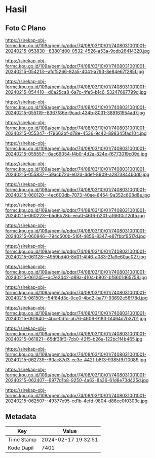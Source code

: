 # Hasil

## Foto C Plano

https://sirekap-obj-formc.kpu.go.id/109a/pemilu/pdpr/74/08/03/10/01/7408031001001-20240215-053830--83801d00-0532-4526-a53a-9cdb26414320.jpg

https://sirekap-obj-formc.kpu.go.id/109a/pemilu/pdpr/74/08/03/10/01/7408031001001-20240215-054213--afcf5266-82a5-4041-a793-8e84e67f285f.jpg

https://sirekap-obj-formc.kpu.go.id/109a/pemilu/pdpr/74/08/03/10/01/7408031001001-20240215-054410--d0a25ca8-6a7c-4fe5-b1c6-53247697799d.jpg

https://sirekap-obj-formc.kpu.go.id/109a/pemilu/pdpr/74/08/03/10/01/7408031001001-20240215-055119--8367f86e-9cad-434b-8031-389161954ad7.jpg

https://sirekap-obj-formc.kpu.go.id/109a/pemilu/pdpr/74/08/03/10/01/7408031001001-20240215-055347--f79662bf-d78e-4536-9c42-898345fad104.jpg

https://sirekap-obj-formc.kpu.go.id/109a/pemilu/pdpr/74/08/03/10/01/7408031001001-20240215-055557--6ac69054-f4b0-4d2a-824e-f6773019c09d.jpg

https://sirekap-obj-formc.kpu.go.id/109a/pemilu/pdpr/74/08/03/10/01/7408031001001-20240215-055837--59acb72d-e02d-4def-8909-a2873844b0d0.jpg

https://sirekap-obj-formc.kpu.go.id/109a/pemilu/pdpr/74/08/03/10/01/7408031001001-20240215-060120--4ec600db-7073-40ae-8454-9a352c608d8e.jpg

https://sirekap-obj-formc.kpu.go.id/109a/pemilu/pdpr/74/08/03/10/01/7408031001001-20240215-060223--b5d6b28b-eea0-46f6-b201-af66f0c12df5.jpg

https://sirekap-obj-formc.kpu.go.id/109a/pemilu/pdpr/74/08/03/10/01/7408031001001-20240215-060946--794c500b-516f-4856-8347-e87fbbf9517d.jpg

https://sirekap-obj-formc.kpu.go.id/109a/pemilu/pdpr/74/08/03/10/01/7408031001001-20240215-061128--4959bd40-8d01-4f46-a083-21a9e60ac027.jpg

https://sirekap-obj-formc.kpu.go.id/109a/pemilu/pdpr/74/08/03/10/01/7408031001001-20240215-061245--ac7e2442-d89a-4104-b802-bf8601d65758.jpg

https://sirekap-obj-formc.kpu.go.id/109a/pemilu/pdpr/74/08/03/10/01/7408031001001-20240215-061505--54f84d3c-0ce0-4bd2-ba77-93692e56f78d.jpg

https://sirekap-obj-formc.kpu.go.id/109a/pemilu/pdpr/74/08/03/10/01/7408031001001-20240215-061640--4bce0dfd-ab76-4606-9183-bf464d7b3701.jpg

https://sirekap-obj-formc.kpu.go.id/109a/pemilu/pdpr/74/08/03/10/01/7408031001001-20240215-061821--65df38f3-7cb0-42f5-b26a-122bc1f4b465.jpg

https://sirekap-obj-formc.kpu.go.id/109a/pemilu/pdpr/74/08/03/10/01/7408031001001-20240215-062739--90ac87d3-ec3e-442f-b8f3-9385f9710089.jpg

https://sirekap-obj-formc.kpu.go.id/109a/pemilu/pdpr/74/08/03/10/01/7408031001001-20240215-062407--6977d1b8-9250-4a62-8a36-61d8e73d425d.jpg

https://sirekap-obj-formc.kpu.go.id/109a/pemilu/pdpr/74/08/03/10/01/7408031001001-20240215-062507--49377e95-cd1b-4efd-9804-d86ec0f0303c.jpg


## Metadata

| Key        | Value               |
| ---------- | ------------------- |
| Time Stamp | 2024-02-17 19:32:51 |
| Kode Dapil | 7401                |



